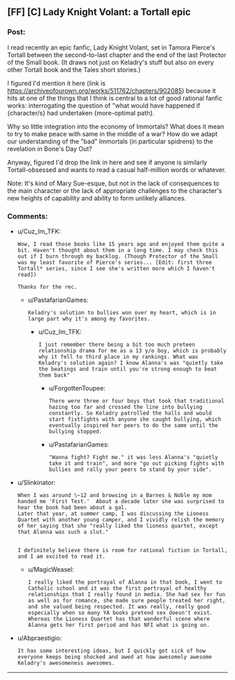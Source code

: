 ## [FF] [C] Lady Knight Volant: a Tortall epic

### Post:

I read recently an epic fanfic, Lady Knight Volant, set in Tamora Pierce's Tortall between the second-to-last chapter and the end of the last Protector of the Small book. (It draws not just on Keladry's stuff but also on every other Tortall book and the Tales short stories.)

I figured I'd mention it here (link is https://archiveofourown.org/works/511762/chapters/902085) because it hits at one of the things that I think is central to a lot of good rational fanfic works: interrogating the question of "what would have happened if {character/s} had undertaken {more-optimal path}.

Why so little integration into the economy of Immortals? What does it mean to try to make peace with same in the middle of a war? How do we adapt our understanding of the "bad" Immortals (in particular spidrens) to the revelation in Bone's Day Out?

Anyway, figured I'd drop the link in here and see if anyone is similarly Tortall-obsessed and wants to read a casual half-million words or whatever.

Note: It's kind of Mary Sue-esque, but not in the lack of consequences to the main character or the lack of appropriate challenges to the character's new heights of capability and ability to form unlikely alliances.

### Comments:

- u/Cuz_Im_TFK:
  ```
  Wow, I read those books like 15 years ago and enjoyed them quite a bit. Haven't thought about them in a long time. I may check this out if I burn through my backlog. (Though Protector of the Small was my least favorite of Pierce's series... [Edit: first three Tortall* series, since I see she's written more which I haven't read]) 

  Thanks for the rec.
  ```

  - u/PastafarianGames:
    ```
    Keladry's solution to bullies won over my heart, which is in large part why it's among my favorites.
    ```

    - u/Cuz_Im_TFK:
      ```
      I just remember there being a bit too much preteen relationship drama for me as a 13 y/o boy, which is probably why it fell to third place in my rankings. What was Keladry's solution again? I know Alanna's was "quietly take the beatings and train until you're strong enough to beat them back"
      ```

      - u/ForgottenToupee:
        ```
        There were three or four boys that took that traditional hazing too far and crossed the line into bullying constantly. So Keladry patrolled the halls and would start fistfights with anyone she caught bullying, which eventually inspired her peers to do the same until the bullying stopped.
        ```

      - u/PastafarianGames:
        ```
        "Wanna fight? Fight me." it was less Alanna's "quietly take it and train", and more "go out picking fights with bullies and rally your peers to stand by your side".
        ```

- u/Slinkinator:
  ```
  When I was around \~12 and browsing in a Barnes & Noble my mom handed me 'First Test.'  About a decade later she was surprised to hear the book had been about a gal.  
  Later that year, at summer camp, I was discussing the Lioness Quartet with another young camper, and I vividly relish the memory of her saying that she "really liked the lioness quartet, except that Alanna was such a slut."  


  I definitely believe there is room for rational fiction in Tortall, and I am excited to read it.
  ```

  - u/MagicWeasel:
    ```
    I really liked the portrayal of Alanna in that book, I went to Catholic school and it was the first portrayal of healthy relationships that I really found in media. She had sex for fun as well as for romance, she made sure people treated her right, and she valued being respected. It was really, really good especially when so many YA books pretend sex doesn't exist. Whereas the Lioness Quartet has that wonderful scene where Alanna gets her first period and has NFI what is going on.
    ```

- u/Abpraestigio:
  ```
  It has some interesting ideas, but I quickly got sick of how everyone keeps being shocked and awed at how awesomely awesome Keladry's awesomeness awesomes.
  ```

---

